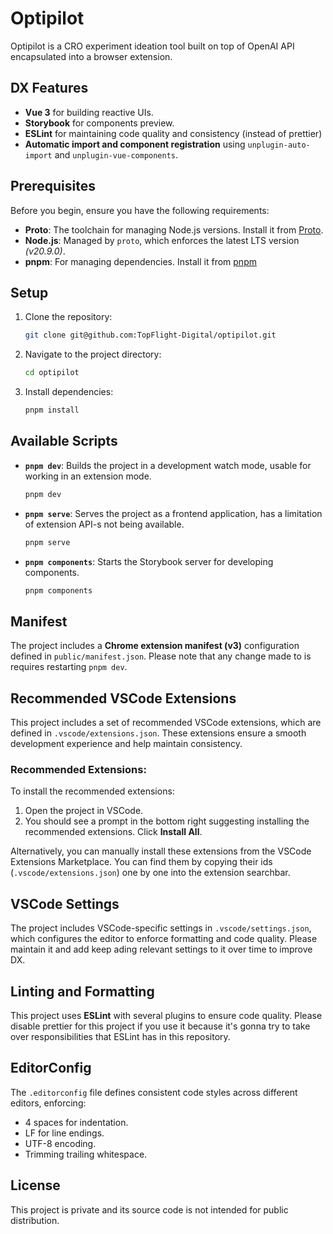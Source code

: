 # Optipilot

Optipilot is a CRO experiment ideation tool built on top of OpenAI API encapsulated into a browser extension.

## DX Features

- **Vue 3** for building reactive UIs.
- **Storybook** for components preview.
- **ESLint** for maintaining code quality and consistency (instead of prettier)
- **Automatic import and component registration** using `unplugin-auto-import` and `unplugin-vue-components`.

## Prerequisites

Before you begin, ensure you have the following requirements:

- **Proto**: The toolchain for managing Node.js versions. Install it from [Proto](https://moonrepo.dev/docs/proto/install).
- **Node.js**: Managed by `proto`, which enforces the latest LTS version *(v20.9.0)*.
- **pnpm**: For managing dependencies. Install it from [pnpm](https://pnpm.io/installation)

## Setup

1. Clone the repository:

   ```bash
   git clone git@github.com:TopFlight-Digital/optipilot.git
   ```

2. Navigate to the project directory:

   ```bash
   cd optipilot
   ```

3. Install dependencies:

   ```bash
   pnpm install
   ```

## Available Scripts

- **`pnpm dev`**: Builds the project in a development watch mode, usable for working in an extension mode.

  ```bash
  pnpm dev
  ```

- **`pnpm serve`**: Serves the project as a frontend application, has a limitation of extension API-s not being available.

  ```bash
  pnpm serve
  ```

- **`pnpm components`**: Starts the Storybook server for developing components.

  ```bash
  pnpm components
  ```

## Manifest

The project includes a **Chrome extension manifest (v3)** configuration defined in `public/manifest.json`. Please note that any change made to is requires restarting `pnpm dev`.

## Recommended VSCode Extensions

This project includes a set of recommended VSCode extensions, which are defined in `.vscode/extensions.json`. These extensions ensure a smooth development experience and help maintain consistency.

### Recommended Extensions:

To install the recommended extensions:

1. Open the project in VSCode.
2. You should see a prompt in the bottom right suggesting installing the recommended extensions. Click **Install All**.

Alternatively, you can manually install these extensions from the VSCode Extensions Marketplace. You can find them by copying their ids (`.vscode/extensions.json`) one by one into the extension searchbar.

## VSCode Settings

The project includes VSCode-specific settings in `.vscode/settings.json`, which configures the editor to enforce formatting and code quality. Please maintain it and add keep ading relevant settings to it over time to improve DX.

## Linting and Formatting

This project uses **ESLint** with several plugins to ensure code quality. Please disable prettier for this project if you use it because it's gonna try to take over responsibilities that ESLint has in this repository.

## EditorConfig

The `.editorconfig` file defines consistent code styles across different editors, enforcing:

- 4 spaces for indentation.
- LF for line endings.
- UTF-8 encoding.
- Trimming trailing whitespace.

## License

This project is private and its source code is not intended for public distribution.
